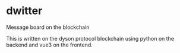 # dwitter
Message board on the blockchain

This is written on the dyson protocol blockchain using python on the backend and vue3 on the frontend.
